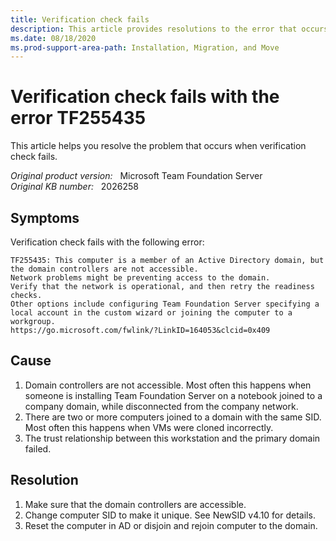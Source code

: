 ```yaml
---
title: Verification check fails
description: This article provides resolutions to the error that occurs when verification check fails.
ms.date: 08/18/2020
ms.prod-support-area-path: Installation, Migration, and Move
---
```

# Verification check fails with the error TF255435

This article helps you resolve the problem that occurs when verification check fails.

_Original product version:_ &nbsp; Microsoft Team Foundation Server  
_Original KB number:_ &nbsp; 2026258  

## Symptoms

Verification check fails with the following error:

```console
TF255435: This computer is a member of an Active Directory domain, but the domain controllers are not accessible.  
Network problems might be preventing access to the domain.
Verify that the network is operational, and then retry the readiness checks.
Other options include configuring Team Foundation Server specifying a local account in the custom wizard or joining the computer to a workgroup.
https://go.microsoft.com/fwlink/?LinkID=164053&clcid=0x409
```

## Cause

1. Domain controllers are not accessible. Most often this happens when someone is installing Team Foundation Server on a notebook joined to a company domain, while disconnected from the company network.
1. There are two or more computers joined to a domain with the same SID.  Most often this happens when VMs were cloned incorrectly.
1. The trust relationship between this workstation and the primary domain failed.

## Resolution

1. Make sure that the domain controllers are accessible.
1. Change computer SID to make it unique. See NewSID v4.10 for details.
1. Reset the computer in AD or disjoin and rejoin computer to the domain.
